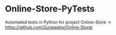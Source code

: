 # Online-Store-PyTests
Automated tests in Python for project Online-Store -> https://github.com/Sunagatov/Online-Store/
